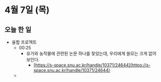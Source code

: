# 4월 7일 (목)

## 오늘 한 일

* 융합 프로젝트
  * 00:25
    * 유가와 농작물에 관련된 논문 하나를 찾았는데, 우리에게 쓸모는 크게 없어보인다.
      * [https://s-space.snu.ac.kr/handle/10371/24644](https://s-space.snu.ac.kr/handle/10371/24644)
  * 